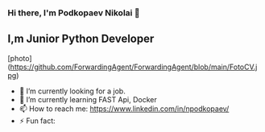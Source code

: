 ### Hi there, I'm Podkopaev Nikolai 👋

## I,m Junior Python Developer
[photo] (https://github.com/ForwardingAgent/ForwardingAgent/blob/main/FotoCV.jpg)
<!--
**ForwardingAgent/ForwardingAgent** is a ✨ _special_ ✨ repository because its `README.md` (this file) appears on your GitHub profile.
--->
- 🔭 I’m currently looking for a job.
- 🌱 I’m currently learning FAST Api, Docker 
- 📫 How to reach me: https://www.linkedin.com/in/npodkopaev/
- ⚡ Fun fact: 


